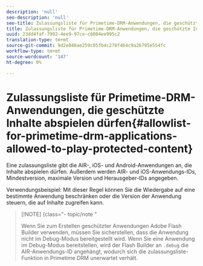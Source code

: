 ```yaml
---
description: 'null'
seo-description: 'null'
seo-title: Zulassungsliste für Primetime-DRM-Anwendungen, die geschützte Inhalte abspielen dürfen
title: Zulassungsliste für Primetime-DRM-Anwendungen, die geschützte Inhalte abspielen dürfen
uuid: 23dd4faf-7992-4ee9-97ce-c6004ee995c2
translation-type: tm+mt
source-git-commit: 9d2e046ae259c05fb4c278f464c9a26795e554fc
workflow-type: tm+mt
source-wordcount: '147'
ht-degree: 0%

---
```



# Zulassungsliste für Primetime-DRM-Anwendungen, die geschützte Inhalte abspielen dürfen{#allowlist-for-primetime-drm-applications-allowed-to-play-protected-content}

Eine zulassungsliste gibt die AIR-, iOS- und Android-Anwendungen an, die Inhalte abspielen dürfen. Außerdem werden AIR- und iOS-Anwendungs-IDs, Mindestversion, maximale Version und Herausgeber-IDs angegeben.

Verwendungsbeispiel: Mit dieser Regel können Sie die Wiedergabe auf eine bestimmte Anwendung beschränken oder die Version der Anwendung steuern, die auf Inhalte zugreifen kann.

>[!NOTE] {class=&quot;- topic/note &quot;
>
>Wenn Sie zum Erstellen geschützter Anwendungen Adobe Flash Builder verwenden, müssen Sie sicherstellen, dass die Anwendung nicht im Debug-Modus bereitgestellt wird. Wenn Sie eine Anwendung im Debug-Modus bereitstellen, wird der Flash Builder an `.debug` die AIR-Anwendungs-ID angehängt, wodurch sich die zulassungsliste-Funktion in Primetime DRM unerwartet verhält.

